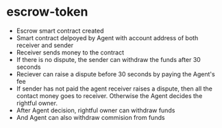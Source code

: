 # escrow-token
  - Escrow smart contract created
  - Smart contract delpoyed by Agent with account address of both receiver and sender
  - Receiver sends money to the contract
  - If there is no dispute, the sender can withdraw the funds after 30 seconds
  - Reciever can raise a dispute before 30 seconds by paying the Agent's fee
  - If sender has not paid the agent receiver raises a dispute, then all the contact money goes to receiver. Otherwise the Agent decides the rightful owner.
  - After Agent decision, rightful owner can withdraw  funds
  - And Agent can also withdraw commision from funds
